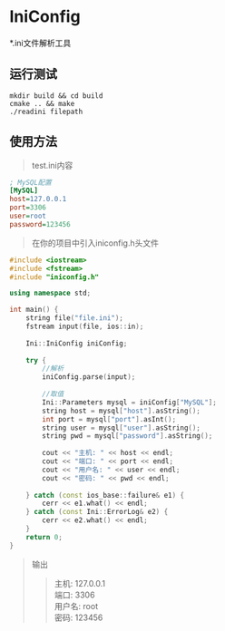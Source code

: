 # IniConfig
*.ini文件解析工具

## 运行测试
```shell
mkdir build && cd build
cmake .. && make
./readini filepath
```
## 使用方法
> test.ini内容

```ini
; MySQL配置
[MySQL]
host=127.0.0.1
port=3306
user=root
password=123456
```
> 在你的项目中引入iniconfig.h头文件
```c++
#include <iostream>
#include <fstream>
#include "iniconfig.h"

using namespace std;

int main() {
    string file("file.ini");
    fstream input(file, ios::in);
    
    Ini::IniConfig iniConfig;
    
    try {
        //解析
        iniConfig.parse(input);
        
        //取值
        Ini::Parameters mysql = iniConfig["MySQL"];
        string host = mysql["host"].asString();
        int port = mysql["port"].asInt();
        string user = mysql["user"].asString();
        string pwd = mysql["password"].asString();
        
        cout << "主机: " << host << endl;
        cout << "端口: " << port << endl;
        cout << "用户名: " << user << endl;
        cout << "密码: " << pwd << endl;
        
    } catch (const ios_base::failure& e1) {
        cerr << e1.what() << endl;
    } catch (const Ini::ErrorLog& e2) {
        cerr << e2.what() << endl;
    }
    return 0;
}
```
>输出
>>主机: 127.0.0.1<br>
端口: 3306<br>
用户名: root<br>
密码: 123456
